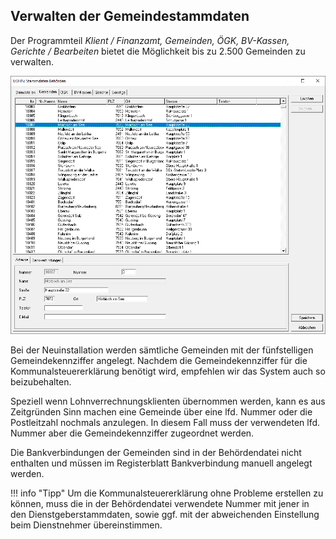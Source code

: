 ## Verwalten der Gemeindestammdaten

Der Programmteil *Klient / Finanzamt, Gemeinden, ÖGK, BV-Kassen, Gerichte / Bearbeiten* bietet die Möglichkeit bis zu 2.500 Gemeinden zu verwalten.

![Image](<img/image242.png>)

Bei der Neuinstallation werden sämtliche Gemeinden mit der fünfstelligen Gemeindekennziffer angelegt. Nachdem die Gemeindekennziffer für die Kommunalsteuererklärung benötigt wird, empfehlen wir das System auch so beizubehalten.

Speziell wenn Lohnverrechnungsklienten übernommen werden, kann es aus Zeitgründen Sinn machen eine Gemeinde über eine lfd. Nummer oder die Postleitzahl nochmals anzulegen. In diesem Fall muss der verwendeten lfd. Nummer aber die Gemeindekennziffer zugeordnet werden.

Die Bankverbindungen der Gemeinden sind in der Behördendatei nicht enthalten und müssen im Registerblatt Bankverbindung manuell angelegt werden.

!!! info "Tipp"
    Um die Kommunalsteuererklärung ohne Probleme erstellen zu können, muss die in der Behördendatei verwendete Nummer mit jener in den Dienstgeberstammdaten, sowie ggf. mit der abweichenden Einstellung beim Dienstnehmer übereinstimmen.